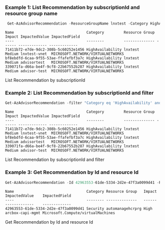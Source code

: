 ### Example 1: List Recommendation by subscriptionId and resource group name
```powershell
 Get-AzAdvisorRecommendation -ResourceGroupName lnxtest -Category HighAvailability
```

```output
Name                                 Category         Resource Group Impact ImpactedValue ImpactedField
----                                 --------         -------------- ------ ------------- -------------
71411b72-e7de-9dc2-308b-5c60252e1456 HighAvailability lnxtest        Medium lnxtest-vnet  MICROSOFT.NETWORK/VIRTUALNETWORKS
bf8ebdfd-6caa-9f55-53ae-ffafefbf3a7c HighAvailability lnxtest        Medium advisortest   MICROSOFT.NETWORK/VIRTUALNETWORKS
339071fa-d66a-be4f-9cf8-22b67552b287 HighAvailability lnxtest        Medium advisor-test  MICROSOFT.NETWORK/VIRTUALNETWORKS
```

List Recommendation by subscriptionId

### Example 2: List Recommendation by subscriptionId and filter
```powershell
Get-AzAdvisorRecommendation -filter "Category eq 'HighAvailability' and ResourceGroup eq 'lnxtest'"
```

```output
Name                                 Category         Resource Group Impact ImpactedValue ImpactedField
----                                 --------         -------------- ------ ------------- -------------
71411b72-e7de-9dc2-308b-5c60252e1456 HighAvailability lnxtest        Medium lnxtest-vnet  MICROSOFT.NETWORK/VIRTUALNETWORKS
bf8ebdfd-6caa-9f55-53ae-ffafefbf3a7c HighAvailability lnxtest        Medium advisortest   MICROSOFT.NETWORK/VIRTUALNETWORKS
339071fa-d66a-be4f-9cf8-22b67552b287 HighAvailability lnxtest        Medium advisor-test  MICROSOFT.NETWORK/VIRTUALNETWORKS
```

List Recommendation by subscriptionId and filter




### Example 3: Get Recommendation by Id and resource Id
```powershell
Get-AzAdvisorRecommendation -Id 42963553-61de-5334-2d2e-47f3a0099d41 -ResourceUri /subscriptions/9e223dbe-3399-4e19-88eb-0975f02ac87f
```

```output
Name                                 Category Resource Group   Impact ImpactedValue    ImpactedField
----                                 -------- --------------   ------ -------------    -------------
42963553-61de-5334-2d2e-47f3a0099d41 Security automanagehcrprg High   arcbox-capi-mgmt Microsoft.Compute/virtualMachines
```

Get Recommendation by Id and resource Id
